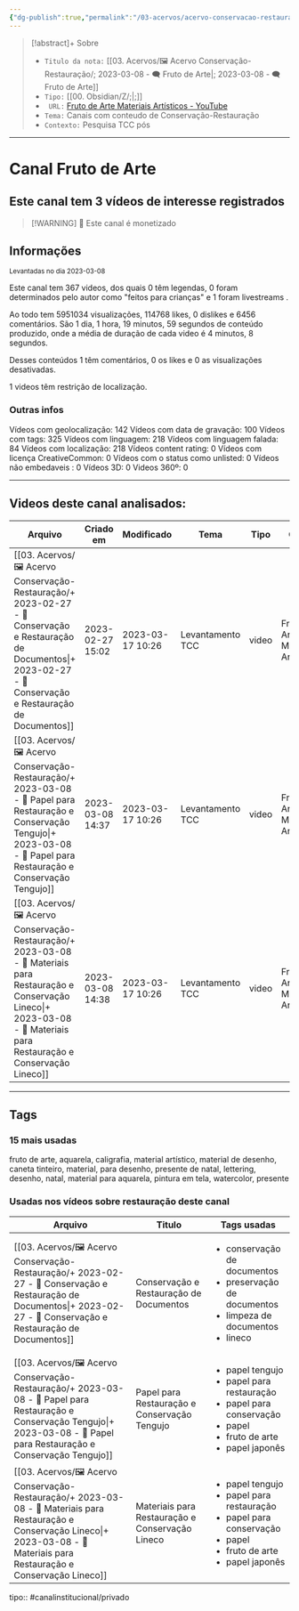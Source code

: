 ```yaml
---
{"dg-publish":true,"permalink":"/03-acervos/acervo-conservacao-restauracao/2023-03-08-fruto-de-arte/","tags":["🖼️/🗨️"],"created":"2023-03-08T14:18:48.624-03:00","updated":"2023-03-17T10:28:12.823-03:00"}
---
```


>[!abstract]+ Sobre
>- `Titulo da nota:`  [[03. Acervos/🖼️ Acervo Conservação-Restauração/; 2023-03-08 - 🗨️ Fruto de Arte\|; 2023-03-08 - 🗨️ Fruto de Arte]]
>- `Tipo:`  [[00. Obsidian/Z/;\|;]]
>- ` URL:`  [Fruto de Arte Materiais Artísticos - YouTube](http://www.youtube.com/@frutodearte)
>- `Tema:`  Canais com conteudo de Conservação-Restauração
>- ` Contexto: ` Pesquisa TCC pós
***

# Canal Fruto de Arte
## Este canal tem **3** vídeos de interesse registrados
>[!WARNING] 💸 Este canal é monetizado

## Informações
<small> Levantadas no dia 2023-03-08 </small>


Este canal tem 367 videos, dos quais 0 têm legendas, 0 foram determinados pelo autor como "feitos para crianças" e 1 foram livestreams .

Ao todo tem 5951034 visualizações, 114768 likes, 0 dislikes e 6456 comentários.
São 1 dia, 1 hora, 19 minutos, 59 segundos de conteúdo produzido, onde a média de duração de cada video é 4 minutos, 8 segundos.

Desses conteúdos 1 têm comentários, 0 os likes e 0 as visualizações desativadas.

1 videos têm restrição de localização.

### Outras infos
Vídeos com geolocalização: 142
Vídeos com data de gravação: 100
Vídeos com tags: 325
Vídeos com linguagem: 218
Vídeos com linguagem falada: 84
Vídeos com localização: 218
Vídeos content rating: 0
Vídeos com licença CreativeCommon: 0
Vídeos com o status como unlisted: 0
Vídeos não embedaveis : 0
Vídeos 3D: 0
Videos 360º: 0

***
## Videos deste canal analisados:
| Arquivo                                                                                                                                                                                            | Criado em        | Modificado       | Tema             | Tipo  | Canal                              |
| -------------------------------------------------------------------------------------------------------------------------------------------------------------------------------------------------- | ---------------- | ---------------- | ---------------- | ----- | ---------------------------------- |
| [[03. Acervos/🖼️ Acervo Conservação-Restauração/+ 2023-02-27   -  🎥️ Conservação e Restauração de Documentos\|+ 2023-02-27   -  🎥️ Conservação e Restauração de Documentos]]                 | 2023-02-27 15:02 | 2023-03-17 10:26 | Levantamento TCC | video | Fruto de Arte Materiais Artísticos |
| [[03. Acervos/🖼️ Acervo Conservação-Restauração/+ 2023-03-08   -  🎥️ Papel para Restauração e Conservação Tengujo\|+ 2023-03-08   -  🎥️ Papel para Restauração e Conservação Tengujo]]       | 2023-03-08 14:37 | 2023-03-17 10:26 | Levantamento TCC | video | Fruto de Arte Materiais Artísticos |
| [[03. Acervos/🖼️ Acervo Conservação-Restauração/+ 2023-03-08   -  🎥️ Materiais para Restauração e Conservação Lineco\|+ 2023-03-08   -  🎥️ Materiais para Restauração e Conservação Lineco]] | 2023-03-08 14:38 | 2023-03-17 10:26 | Levantamento TCC | video | Fruto de Arte Materiais Artísticos |

***

## Tags
### 15 mais usadas

fruto de arte, aquarela, caligrafia, material artístico, material de desenho, caneta tinteiro, material, para desenho, presente de natal, lettering, desenho, natal, material para aquarela, pintura em tela, watercolor, presente
### Usadas nos vídeos sobre restauração deste canal
| Arquivo                                                                                                                                                                                            | Titulo                                          | Tags usadas                                                                                                                                             |
| -------------------------------------------------------------------------------------------------------------------------------------------------------------------------------------------------- | ----------------------------------------------- | ------------------------------------------------------------------------------------------------------------------------------------------------------- |
| [[03. Acervos/🖼️ Acervo Conservação-Restauração/+ 2023-02-27   -  🎥️ Conservação e Restauração de Documentos\|+ 2023-02-27   -  🎥️ Conservação e Restauração de Documentos]]                 | Conservação e Restauração de Documentos         | <ul><li>conservação de documentos</li><li>preservação de documentos</li><li>limpeza de documentos</li><li>lineco</li></ul>                              |
| [[03. Acervos/🖼️ Acervo Conservação-Restauração/+ 2023-03-08   -  🎥️ Papel para Restauração e Conservação Tengujo\|+ 2023-03-08   -  🎥️ Papel para Restauração e Conservação Tengujo]]       | Papel para Restauração e Conservação Tengujo    | <ul><li>papel tengujo</li><li>papel para restauração</li><li>papel para conservação</li><li>papel</li><li>fruto de arte</li><li>papel japonês</li></ul> |
| [[03. Acervos/🖼️ Acervo Conservação-Restauração/+ 2023-03-08   -  🎥️ Materiais para Restauração e Conservação Lineco\|+ 2023-03-08   -  🎥️ Materiais para Restauração e Conservação Lineco]] | Materiais para Restauração e Conservação Lineco | <ul><li>papel tengujo</li><li>papel para restauração</li><li>papel para conservação</li><li>papel</li><li>fruto de arte</li><li>papel japonês</li></ul> |




tipo:: #canalinstitucional/privado